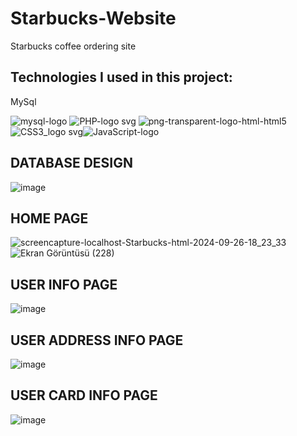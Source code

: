 # Starbucks-Website
Starbucks coffee ordering site

Technologies I used in this project:
-
MySql

![mysql-logo](https://github.com/sudeguluzum/Starbucks-Website/assets/128133604/55a27ddc-69da-4785-a6fa-7725da245c77)
![PHP-logo svg](https://github.com/sudeguluzum/Starbucks-Website/assets/128133604/9e6754ce-743a-4c2c-b15f-5d6bc33c87eb)
![png-transparent-logo-html-html5](https://github.com/sudeguluzum/Starbucks-Website/assets/128133604/0cb661b2-d155-44b6-8653-80afc32986fc)
![CSS3_logo svg](https://github.com/sudeguluzum/Starbucks-Website/assets/128133604/111cbceb-e75c-4631-a480-f6d8a26ac108)![JavaScript-logo](https://github.com/sudeguluzum/Starbucks-Website/assets/128133604/ce1a6710-9013-401e-ad6f-fc6ace3da26d)

DATABASE DESIGN
-
![image](https://github.com/sudeguluzum/Starbucks-Website/assets/128133604/c288a6de-c253-4fe7-9934-55d667fcb084)

HOME PAGE
-
![screencapture-localhost-Starbucks-html-2024-09-26-18_23_33](https://github.com/user-attachments/assets/a8154563-94c2-4835-b719-eb11e66a6338)
![Ekran Görüntüsü (228)](https://github.com/user-attachments/assets/50c4f75e-99cd-4172-8ef0-aa1e6cea7dfc)

USER INFO PAGE
-
![image](https://github.com/sudeguluzum/Starbucks-Order-Website/assets/128133604/4610af11-9ea9-45ba-95f6-af978744e7c3)

USER ADDRESS INFO PAGE
-
![image](https://github.com/sudeguluzum/Starbucks-Order-Website/assets/128133604/108fe94e-68e2-4e5c-beb3-63caab0bc431)

USER CARD INFO PAGE
-
![image](https://github.com/sudeguluzum/Starbucks-Order-Website/assets/128133604/3bd43b98-1fa2-4946-b51a-c30d00d54ff9)

